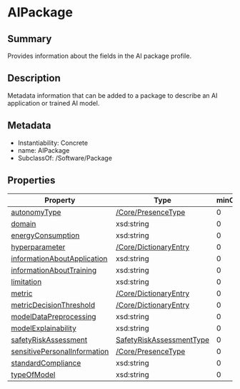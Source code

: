 <!-- Automatically generated by spec-parser v2.0.0 on 2024-01-08T22:20:56.273795+00:00 -->
<!-- SPDX-License-Identifier: Community-Spec-1.0 -->

# AIPackage

## Summary

Provides information about the fields in the AI package profile.


## Description

Metadata information that can be added to a package to describe an AI application or trained AI model.


## Metadata

- Instantiability: Concrete
- name: AIPackage
- SubclassOf: /Software/Package



## Properties

| Property | Type | minCount | maxCount |
|---|---|---|---|
| [autonomyType](../Properties/autonomyType.md) | [/Core/PresenceType](../../Core/Vocabularies/PresenceType.md) | 0 | 1 |
| [domain](../Properties/domain.md) | xsd:string | 0 | * |
| [energyConsumption](../Properties/energyConsumption.md) | xsd:string | 0 | 1 |
| [hyperparameter](../Properties/hyperparameter.md) | [/Core/DictionaryEntry](../../Core/Classes/DictionaryEntry.md) | 0 | * |
| [informationAboutApplication](../Properties/informationAboutApplication.md) | xsd:string | 0 | 1 |
| [informationAboutTraining](../Properties/informationAboutTraining.md) | xsd:string | 0 | 1 |
| [limitation](../Properties/limitation.md) | xsd:string | 0 | 1 |
| [metric](../Properties/metric.md) | [/Core/DictionaryEntry](../../Core/Classes/DictionaryEntry.md) | 0 | * |
| [metricDecisionThreshold](../Properties/metricDecisionThreshold.md) | [/Core/DictionaryEntry](../../Core/Classes/DictionaryEntry.md) | 0 | * |
| [modelDataPreprocessing](../Properties/modelDataPreprocessing.md) | xsd:string | 0 | * |
| [modelExplainability](../Properties/modelExplainability.md) | xsd:string | 0 | * |
| [safetyRiskAssessment](../Properties/safetyRiskAssessment.md) | [SafetyRiskAssessmentType](../Vocabularies/SafetyRiskAssessmentType.md) | 0 | 1 |
| [sensitivePersonalInformation](../Properties/sensitivePersonalInformation.md) | [/Core/PresenceType](../../Core/Vocabularies/PresenceType.md) | 0 | 1 |
| [standardCompliance](../Properties/standardCompliance.md) | xsd:string | 0 | * |
| [typeOfModel](../Properties/typeOfModel.md) | xsd:string | 0 | * |

